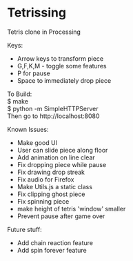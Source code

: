 Tetrissing
==========

Tetris clone in Processing

Keys:
 - Arrow keys to transform piece
 - G,F,K,M - toggle some features
 - P for pause
 - Space to immediately drop piece

To Build:  
 $ make  
 $ python -m SimpleHTTPServer  
Then go to http://localhost:8080 

Known Issues:
 - Make good UI
 - User can slide piece along floor
 - Add animation on line clear
 - Fix dropping piece while pause
 - Fix drawing drop streak
 - Fix audio for Firefox
 - Make Utils.js a static class
 - Fix clipping ghost piece 
 - Fix spinning piece
 - make height of tetris 'window' smaller
 - Prevent pause after game over

Future stuff:
 - Add chain reaction feature
 - Add spin forever feature
